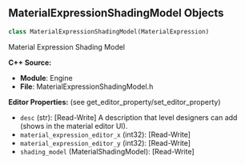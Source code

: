 ## MaterialExpressionShadingModel Objects

```python
class MaterialExpressionShadingModel(MaterialExpression)
```

Material Expression Shading Model

**C++ Source:**

- **Module**: Engine
- **File**: MaterialExpressionShadingModel.h

**Editor Properties:** (see get_editor_property/set_editor_property)

- ``desc`` (str):  [Read-Write] A description that level designers can add (shows in the material editor UI).
- ``material_expression_editor_x`` (int32):  [Read-Write]
- ``material_expression_editor_y`` (int32):  [Read-Write]
- ``shading_model`` (MaterialShadingModel):  [Read-Write]

<a id="unreal.MaterialExpressionShadingPathSwitch"></a>